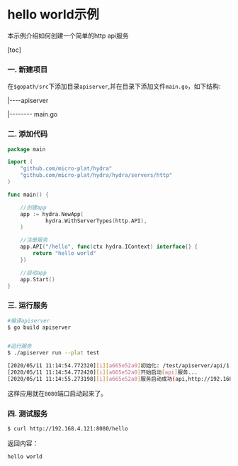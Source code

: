 hello world示例
===================


本示例介绍如何创建一个简单的http api服务


[toc]


### 一. 新建项目

在`$gopath/src`下添加目录`apiserver`,并在目录下添加文件`main.go`，如下结构:

|----apiserver

|-------- main.go

### 二. 添加代码

```go
package main

import (
    "github.com/micro-plat/hydra"
    "github.com/micro-plat/hydra/hydra/servers/http"
)

func main() {

    //创建app
	app := hydra.NewApp(
            hydra.WithServerTypes(http.API),
    )

    //注册服务
    app.API("/hello", func(ctx hydra.IContext) interface{} {
        return "hello world"
    })

    //启动app
    app.Start()
}
```

### 三. 运行服务

```sh
#编译apiserver
$ go build apiserver


#运行服务
$ ./apiserver run --plat test

[2020/05/11 11:14:54.772320][i][a665e52a0]初始化: /test/apiserver/api/1.0.0/conf
[2020/05/11 11:14:54.772420][i][a665e52a0]开始启动[api]服务...
[2020/05/11 11:14:55.273198][i][a665e52a0]服务启动成功(api,http://192.168.4.121:8080,1)
```

这样应用就在`8080`端口启动起来了。

### 四. 测试服务

```sh
$ curl http://192.168.4.121:8080/hello
```
返回内容：
```sh
hello world
```

